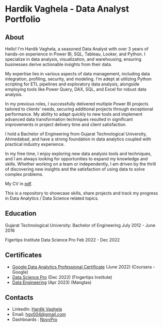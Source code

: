 # Hardik Vaghela - Data Analyst Portfolio
## About
Hello! I'm Hardik Vaghela, a seasoned Data Analyst with over 3 years of hands-on experience in Power BI, SQL, Tableau, Looker, and Python.  I specialize in data analysis, visualization, and warehousing, ensuring businesses derive actionable insights from their data.

My expertise lies in various aspects of data management, including data integration, profiling, security, and modeling. I'm adept at utilizing Python scripting for ETL pipelines and exploratory data analysis, alongside employing tools like Power Query, DAX, SQL, and Excel for robust data analysis.

In my previous roles, I successfully delivered multiple Power BI projects tailored to clients' needs, securing additional projects through exceptional performance. My ability to adapt quickly to new tools and implement advanced data transformation techniques resulted in significant improvements in project delivery time and client satisfaction.

I hold a Bachelor of Engineering from Gujarat Technological University, Ahmedabad, and have a strong foundation in data analytics coupled with practical industry experience.

In my free time, I enjoy exploring new data analysis tools and techniques, and I am always looking for opportunities to expand my knowledge and skills. Whether working on a team or independently, I am driven by the thrill of discovering new insights and the satisfaction of using data to solve complex problems.

My CV in [pdf](https://drive.google.com/file/d/1HYL9GTD-2g-u9s5xxVNp6TvTxPiAwOY9/view?usp=sharing).

This is a repository to showcase skills, share projects and track my progress in Data Analytics / Data Science related topics.

## Education
Gujarat Technological University: 
Bachelor of Engineering 
July 2012 - June 2016

Figertips Institute
Data Science Pro
Feb 2022 - Dec 2022

## Certificates
- [Google Data Analytics Professional Certificate](https://www.coursera.org/account/accomplishments/specialization/V5ZM4LJYUWN4) (June 2022) (Coursera - Google)
- [Data Science Pro](https://drive.google.com/drive/search?q=fingertip) (Dec 2022) (Fingertips Institute)
- [Data Engineering](https://drive.google.com/file/d/1bxMvlJEBCkwnHWvAyNAMj7zUoi62Ycl_/view) (Apr 2023) (Mangtas)

## Contacts
- LinkedIn: [Hardik Vaghela](https://www.linkedin.com/in/hardik-vaghela004/)
- Email: hgv004@gmail.com
- Dashboards : [NovyPro](https://www.novypro.com/profile_projects/hardikvaghela-1)

